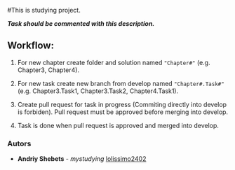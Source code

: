 #This is studying project.

***Task should be commented with this description.***

## Workflow:

1.   For new chapter create folder and solution named `"Chapter#"` (e.g. Chapter3, Chapter4).

2.   For new task create new branch from develop named `"Chapter#.Task#"` (e.g. Chapter3.Task1, Chapter3.Task2, Chapter4.Task1).

3.   Create pull request for task in progress (Commiting directly into develop is forbiden). Pull request must be approved before merging into develop.

4.   Task is done when pull request is approved and merged into develop.
 
 ### Autors
 
 * **Andriy Shebets** - *mystudying* [lolissimo2402](https://github.com/mystuding123/Studying) 
